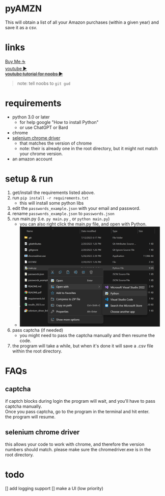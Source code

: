 # pyAMZN
This will obtain a list of all your Amazon purchases (within a given year) and save it as a csv.

# links
[Buy Me ☕](https://www.buymeacoffee.com/jgarza97885)   
[youtube ▶](https://youtu.be/1BCBll0lsiM)  
~~[youtube tutorial for noobs ▶️]()~~
> note: tell noobs to `git gud`

# requirements
* python 3.0 or later
  * for help google "How to install Python"
  * or use ChatGPT or Bard
* chrome
* [selenium chrome driver](https://chromedriver.chromium.org/downloads) 
  * that matches the version of chrome
  * note: their is already one in the root directory, but it might not match your chrome version.
* an amazon account

# setup & run
1. get/install the requirements listed above.
2. run `pip install -r requirements.txt`
    * this will install some python libs
3. edit the `passwords_example.json` with your email and password.
4. rename `passwords_example.json` to `passwords.json`
5. run main.py (i.e. `py main.py` , or `python main.py`)
    * you can also right click the main.py file, and open with Python.
    * ![openwithpython](./misc/openwithpython.png)
6. pass captcha (if needed)
    * you might need to pass the captcha manually and then resume the code.
7. the program will take a while, but when it's done it will save a .csv file within the root directory.


# FAQs
## captcha
if captch blocks during login the program will wait, and you'll have to pass captcha manually.   
Once you pass captcha, go to the program in the terminal and hit enter.  
the program will resume.  

## selenium chrome driver
this allows your code to work with chrome, and therefore the version numbers should match.
please make sure the chromedriver.exe is in the root directory.


# todo  
[] add logging support
[] make a UI (low priority)